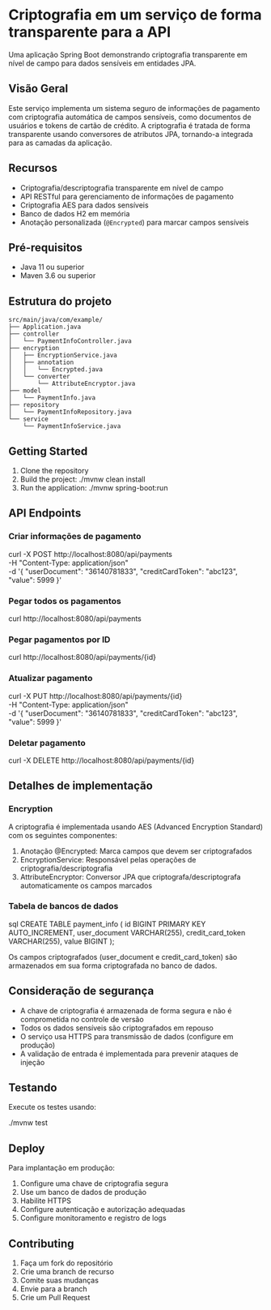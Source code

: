 # Criptografia em um serviço de forma transparente para a API

Uma aplicação Spring Boot demonstrando criptografia transparente em nível de campo para dados sensíveis em entidades JPA.

## Visão Geral

Este serviço implementa um sistema seguro de informações de pagamento com criptografia automática de campos sensíveis, como documentos de usuários e tokens de cartão de crédito. A criptografia é tratada de forma transparente usando conversores de atributos JPA, tornando-a integrada para as camadas da aplicação.

## Recursos

- Criptografia/descriptografia transparente em nível de campo
- API RESTful para gerenciamento de informações de pagamento
- Criptografia AES para dados sensíveis
- Banco de dados H2 em memória
- Anotação personalizada (`@Encrypted`) para marcar campos sensíveis

## Pré-requisitos

- Java 11 ou superior
- Maven 3.6 ou superior

## Estrutura do projeto

```
src/main/java/com/example/
├── Application.java
├── controller
│   └── PaymentInfoController.java
├── encryption
│   ├── EncryptionService.java
│   ├── annotation
│   │   └── Encrypted.java
│   └── converter
│       └── AttributeEncryptor.java
├── model
│   └── PaymentInfo.java
├── repository
│   └── PaymentInfoRepository.java
└── service
    └── PaymentInfoService.java
```

## Getting Started

1. Clone the repository
2. Build the project:
   ./mvnw clean install
3. Run the application:
   ./mvnw spring-boot:run

## API Endpoints

### Criar informações de pagamento

curl -X POST http://localhost:8080/api/payments \
  -H "Content-Type: application/json" \
  -d '{
    "userDocument": "36140781833",
    "creditCardToken": "abc123",
    "value": 5999
  }'

### Pegar todos os pagamentos

curl http://localhost:8080/api/payments


### Pegar pagamentos por ID

curl http://localhost:8080/api/payments/{id}

### Atualizar pagamento

curl -X PUT http://localhost:8080/api/payments/{id} \
  -H "Content-Type: application/json" \
  -d '{
    "userDocument": "36140781833",
    "creditCardToken": "abc123",
    "value": 5999
  }'

### Deletar pagamento

curl -X DELETE http://localhost:8080/api/payments/{id}


## Detalhes de implementação

### Encryption

A criptografia é implementada usando AES (Advanced Encryption Standard) com os seguintes componentes:

1. Anotação @Encrypted: Marca campos que devem ser criptografados
2. EncryptionService: Responsável pelas operações de criptografia/descriptografia
3. AttributeEncryptor: Conversor JPA que criptografa/descriptografa automaticamente os campos marcados

### Tabela de bancos de dados

sql
CREATE TABLE payment_info (
    id BIGINT PRIMARY KEY AUTO_INCREMENT,
    user_document VARCHAR(255),
    credit_card_token VARCHAR(255),
    value BIGINT
);

Os campos criptografados (user_document e credit_card_token) são armazenados em sua forma criptografada no banco de dados.

## Consideração de segurança

- A chave de criptografia é armazenada de forma segura e não é comprometida no controle de versão
- Todos os dados sensíveis são criptografados em repouso
- O serviço usa HTTPS para transmissão de dados (configure em produção)
- A validação de entrada é implementada para prevenir ataques de injeção

## Testando

Execute os testes usando:

./mvnw test


## Deploy

Para implantação em produção:

1. Configure uma chave de criptografia segura
2. Use um banco de dados de produção
3. Habilite HTTPS
4. Configure autenticação e autorização adequadas
5. Configure monitoramento e registro de logs


## Contributing

1. Faça um fork do repositório
2. Crie uma branch de recurso
3. Comite suas mudanças
4. Envie para a branch
5. Crie um Pull Request
